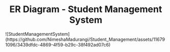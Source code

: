 <h1 align="center">ER Diagram - Student Management System</h1>
![StudentManagementSystem](https://github.com/NimeshaMadurangi/Student_Management/assets/116791096/3439dfdc-4869-4f59-b29c-38f492ad07c6)
